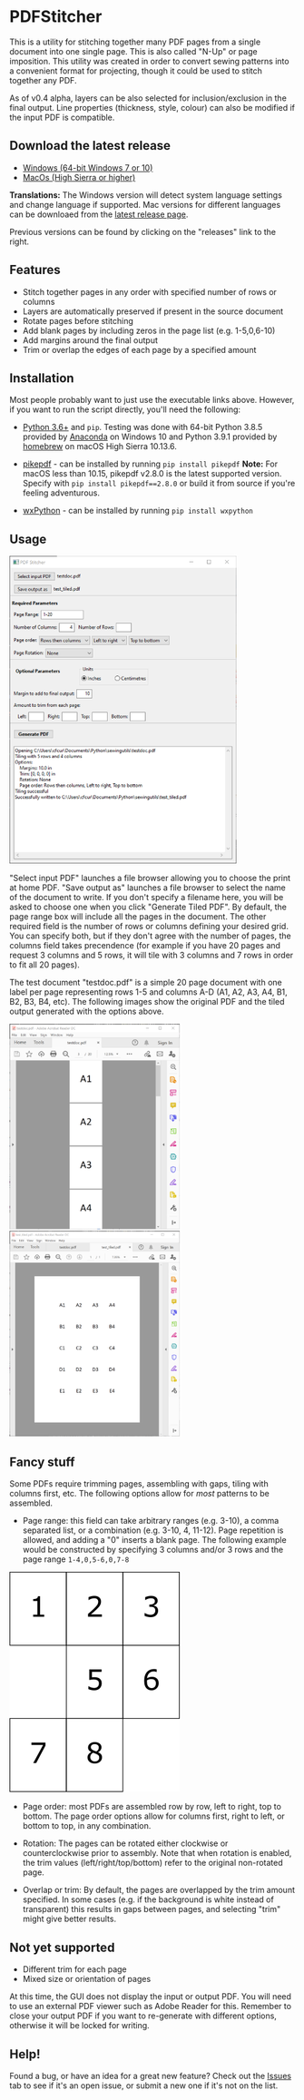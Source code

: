 # PDFStitcher
This is a utility for stitching together many PDF pages from a single document into one single page. This is also called "N-Up" or page imposition. This utility was created in order to convert sewing patterns into a convenient format for projecting, though it could be used to stitch together any PDF.

As of v0.4 alpha, layers can be also selected for inclusion/exclusion in the final output. Line properties (thickness, style, colour) can also be modified if the input PDF is compatible.

## Download the latest release
* [Windows (64-bit Windows 7 or 10)](https://github.com/cfcurtis/sewingutils/releases/latest/download/pdfstitcher.exe)
* [MacOs (High Sierra or higher)](https://github.com/cfcurtis/sewingutils/releases/latest/download/pdfstitcher.app.zip)

**Translations:**
The Windows version will detect system language settings and change language if supported. Mac versions for different languages can be downloaed from the [latest release page](https://github.com/cfcurtis/sewingutils/releases/latest).

Previous versions can be found by clicking on the "releases" link to the right.

## Features
* Stitch together pages in any order with specified number of rows or columns
* Layers are automatically preserved if present in the source document
* Rotate pages before stitching
* Add blank pages by including zeros in the page list (e.g. 1-5,0,6-10)
* Add margins around the final output
* Trim or overlap the edges of each page by a specified amount

## Installation
Most people probably want to just use the executable links above. However, if you want to run the script directly, you'll need the following:

* [Python 3.6+](https://www.python.org/downloads/) and `pip`. Testing was done with 64-bit Python 3.8.5 provided by [Anaconda](https://www.anaconda.com/) on Windows 10 and Python 3.9.1 provided by [homebrew](https://brew.sh/) on macOS High Sierra 10.13.6.

* [pikepdf](https://github.com/pikepdf/pikepdf) - can be installed by running `pip install pikepdf` **Note:** For macOS less than 10.15, pikepdf v2.8.0 is the latest supported version. Specify with `pip install pikepdf==2.8.0` or build it from source if you're feeling adventurous.

* [wxPython](https://www.wxpython.org/) - can be installed by running `pip install wxpython`

## Usage
<a href="url"><img src="resources/stitcher_screenshot.png" width="400" ></a>

"Select input PDF" launches a file browser allowing you to choose the print at home PDF. "Save output as" launches a file browser to select the name of the document to write. If you don't specify a filename here, you will be asked to choose one when you click "Generate Tiled PDF". By default, the page range box will include all the pages in the document. The other required field is the number of rows or columns defining your desired grid. You can specify both, but if they don't agree with the number of pages, the columns field takes precendence (for example if you have 20 pages and request 3 columns and 5 rows, it will tile with 3 columns and 7 rows in order to fit all 20 pages).

The test document "testdoc.pdf" is a simple 20 page document with one label per page representing rows 1-5 and columns A-D (A1, A2, A3, A4, B1, B2, B3, B4, etc). The following images show the original PDF and the tiled output generated with the options above.

<a href="url"><img src="resources/testdoc.png" width="300" ></a>
<a href="url"><img src="resources/test_tiled.png" width="300" ></a>

## Fancy stuff
Some PDFs require trimming pages, assembling with gaps, tiling with columns first, etc. The following options allow for *most* patterns to be assembled.
* Page range: this field can take arbitrary ranges (e.g. 3-10), a comma separated list, or a combination (e.g. 3-10, 4, 11-12). Page repetition is allowed, and adding a "0" inserts a blank page. The following example would be constructed by specifying 3 columns and/or 3 rows and the page range `1-4,0,5-6,0,7-8`

<a href="url"><img src="resources/blank-page-example.png" width="300" ></a>

* Page order: most PDFs are assembled row by row, left to right, top to bottom. The page order options allow for columns first, right to left, or bottom to top, in any combination.

* Rotation: The pages can be rotated either clockwise or counterclockwise prior to assembly. Note that when rotation is enabled, the trim values (left/right/top/bottom) refer to the original non-rotated page.

* Overlap or trim: By default, the pages are overlapped by the trim amount specified. In some cases (e.g. if the background is white instead of transparent) this results in gaps between pages, and selecting "trim" might give better results.

## Not yet supported
* Different trim for each page
* Mixed size or orientation of pages

At this time, the GUI does not display the input or output PDF. You will need to use an external PDF viewer such as Adobe Reader for this. Remember to close your output PDF if you want to re-generate with different options, otherwise it will be locked for writing.

## Help!
Found a bug, or have an idea for a great new feature? Check out the [Issues](https://github.com/cfcurtis/sewingutils/issues) tab to see if it's an open issue, or submit a new one if it's not on the list.

